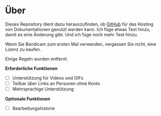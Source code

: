 # Über

Dieses Repository dient dazu herauszufinden, ob [GitHub](https://github.com) für das Hosting von Dokumentationen genutzt werden kann. Ich füge etwas Text hinzu, damit es eine Änderung gibt. Und ich füge noch mehr Text hinzu.

Wenn Sie Bandicam zum ersten Mal verwenden, vergessen Sie nicht, eine Lizenz zu kaufen.

Einige Regeln wurden entfernt.

**Erforderliche Funktionen**

- [ ] Unterstützung für Videos und GIFs
- [ ] Teilbar über Links an Personen ohne Konto
- [ ] Mehrsprachige Unterstützung

**Optionale Funktionen**
- [ ] Bearbeitungshistorie